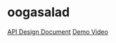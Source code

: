 oogasalad
=========

[API Design Document](https://docs.google.com/document/d/1NNvnCri317LqrMp9fuFVyXYueNnvQ--M3-lUr3Lrs2g/edit?usp=sharing)
[Demo Video](http://youtu.be/wn5Ylbfw3AU) 
